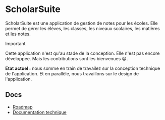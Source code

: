 # ScholarSuite

ScholarSuite est une application de gestion de notes pour les écoles. Elle permet de gérer les élèves, les classes, les niveaux scolaires, les matières et les notes.

> [!IMPORTANT]
> Cette application n'est qu'au stade de la conception. Elle n'est pas encore développée. Mais les contributions sont les bienvenues 😁.
>
> **Etat actuel :** nous somme en train de travailez sur la conception technique de l'application. Et en parallèle, nous travaillons sur le design de l'application.

## Docs

- [Roadmap](./ROADMAP.md)
- [Documentation technique](./docs/Technical.md)
